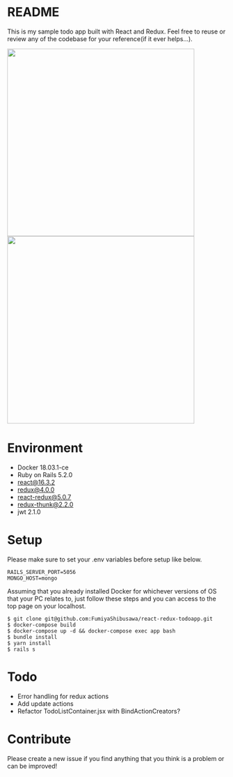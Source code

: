 # README

This is my sample todo app built with React and Redux.
Feel free to reuse or review any of the codebase for your reference(if it ever helps...).

<img src="https://user-images.githubusercontent.com/17764944/41509405-0c34f23c-728e-11e8-8d8e-b93dee9e26bd.png" width="430px"/><img src="https://user-images.githubusercontent.com/17764944/41509406-0c5e6450-728e-11e8-95e6-479f29c79036.png" width="430px;"/>

# Environment

- Docker 18.03.1-ce
- Ruby on Rails 5.2.0
- react@16.3.2
- redux@4.0.0
 - react-redux@5.0.7
 - redux-thunk@2.2.0
- jwt 2.1.0

# Setup
Please make sure to set your .env variables before setup like below.
```
RAILS_SERVER_PORT=5056
MONGO_HOST=mongo
```
Assuming that you already installed Docker for whichever versions of OS that your PC relates to, just follow these steps and you can access to the top page on your localhost.
```
$ git clone git@github.com:FumiyaShibusawa/react-redux-todoapp.git
$ docker-compose build
$ docker-compose up -d && docker-compose exec app bash
$ bundle install
$ yarn install
$ rails s
```

# Todo

- Error handling for redux actions
- Add update actions
- Refactor TodoListContainer.jsx with BindActionCreators?

# Contribute
Please create a new issue if you find anything that you think is a problem or can be improved!
